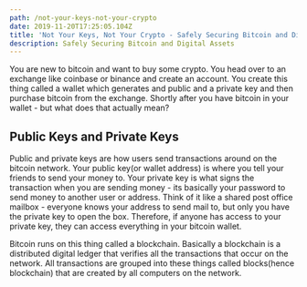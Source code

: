 ```yaml
---
path: /not-your-keys-not-your-crypto
date: 2019-11-20T17:25:05.104Z
title: 'Not Your Keys, Not Your Crypto - Safely Securing Bitcoin and Digital Assets'
description: Safely Securing Bitcoin and Digital Assets
---
```

You are new to bitcoin and want to buy some crypto. You head over to an exchange like coinbase or binance and create an account. You create this thing called a wallet which generates and public and a private key and then purchase bitcoin from the exchange. Shortly after you have bitcoin in your wallet - but what does that actually mean? 

## Public Keys and Private Keys

Public and private keys are how users send transactions around on the bitcoin network. Your public key(or wallet address) is where you tell your friends to send your money to. Your private key is what signs the transaction when you are sending money - its basically your password to send money to another user or address. Think of it like a shared post office mailbox - everyone knows your address to send mail to, but only you have the private key to open the box. Therefore, if anyone has access to your private key, they can access everything in your bitcoin wallet. 





Bitcoin runs on this thing called a blockchain. Basically a blockchain is a distributed digital ledger that verifies all the transactions that occur on the network. All transactions are grouped into these things called blocks(hence blockchain) that are created by all computers on the network.
